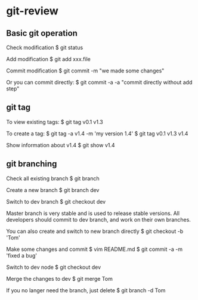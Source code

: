 # git-review

## Basic git operation
Check modification
$ git status

Add modification
$ git add xxx.file

Commit modification
$ git commit -m "we made some changes"

Or you can commit directly:
$ git commit -a -a "commit directly without add step"

## git tag
To view existing tags:
$ git tag
v0.1
v1.3

To create a tag:
$ git tag -a v1.4 -m 'my version 1.4'
$ git tag
v0.1
v1.3
v1.4

Show information about v1.4
$ git show v1.4

## git branching

Check all existing branch
$ git branch

Create a new branch
$ git branch dev

Switch to dev branch
$ git checkout dev

Master branch is very stable and is used to release stable versions.
All developers should commit to dev branch, and work on their own
branches.

You can also create and switch to new branch directly
$ git checkout -b 'Tom'

Make some changes and commit
$ vim README.md
$ git commit -a -m 'fixed a bug'

Switch to dev node
$ git checkout dev

Merge the changes to dev
$ git merge Tom

If you no langer need the branch, just delete
$ git branch -d Tom




